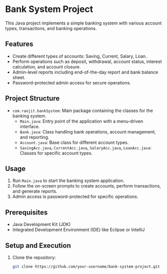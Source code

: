 # Bank System Project

This Java project implements a simple banking system with various account types, transactions, and banking operations.

## Features

- Create different types of accounts: Saving, Current, Salary, Loan.
- Perform operations such as deposit, withdrawal, account status, interest calculation, and account closure.
- Admin-level reports including end-of-the-day report and bank balance sheet.
- Password-protected admin access for secure operations.

## Project Structure

- `com.ranjit.bankSystem`: Main package containing the classes for the banking system.
  - `Main.java`: Entry point of the application with a menu-driven interface.
  - `Bank.java`: Class handling bank operations, account management, and reporting.
  - `Account.java`: Base class for different account types.
  - `SavingAcc.java`, `CurrentAcc.java`, `SalaryAcc.java`, `LoanAcc.java`: Classes for specific account types.
  
## Usage

1. Run `Main.java` to start the banking system application.
2. Follow the on-screen prompts to create accounts, perform transactions, and generate reports.
3. Admin access is password-protected for specific operations.

## Prerequisites

- Java Development Kit (JDK)
- Integrated Development Environment (IDE) like Eclipse or IntelliJ

## Setup and Execution

1. Clone the repository:

   ```bash
   git clone https://github.com/your-username/bank-system-project.git
